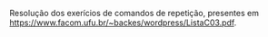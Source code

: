 Resolução dos exerícios de comandos de repetição, presentes em https://www.facom.ufu.br/~backes/wordpress/ListaC03.pdf.